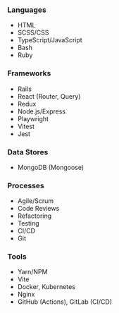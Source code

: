 ### Languages

- HTML
- SCSS/CSS
- TypeScript/JavaScript
- Bash
- Ruby

### Frameworks

- Rails
- React (Router, Query)
- Redux
- Node.js/Express
- Playwright
- Vitest
- Jest

### Data Stores

- MongoDB (Mongoose)

### Processes

- Agile/Scrum
- Code Reviews
- Refactoring
- Testing
- CI/CD
- Git

### Tools

- Yarn/NPM
- Vite
- Docker, Kubernetes
- Nginx
- GitHub (Actions), GitLab (CI/CD)
